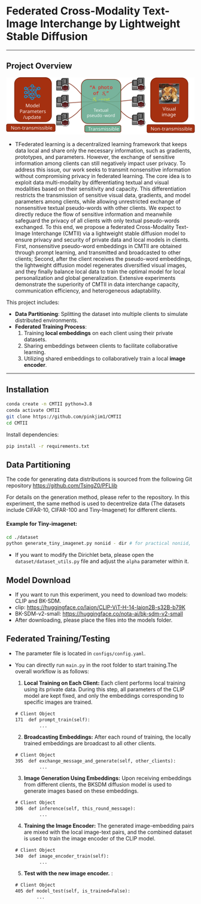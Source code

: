 # Federated Cross-Modality Text-Image Interchange by Lightweight Stable Diffusion


---

## Project Overview


![](image/illustrate.svg)

- TFederated learning is a decentralized learning framework that keeps data local and share only the necessary information, such as gradients, prototypes, and parameters. However, the exchange of sensitive information among clients can still negatively impact user privacy. To address this issue, our work seeks to transmit nonsensitive information without compromising privacy in federated learning. The core idea is to exploit data multi-modality by differentiating textual and visual modalities based on their sensitivity and capacity. This differentiation restricts the transmission of sensitive visual data, gradients, and model parameters among clients, while allowing unrestricted exchange of nonsensitive textual pseudo-words with other clients. We expect to directly reduce the flow of sensitive information and meanwhile safeguard the privacy of all clients with only textual pseudo-words exchanged. To this end, we propose a federated Cross-Modality Text-Image Interchange (CMTII) via a lightweight stable diffusion model to ensure privacy and security of private data and local models in clients. First, nonsensitive pseudo-word embeddings in CMTII are obtained through prompt learning, and transmitted and broadcasted to other clients; Second, after the client receives the pseudo-word embeddings, the lightweight diffusion model regenerates diversified visual images, and they finally balance local data to train the optimal model for local personalization and global generalization. Extensive experiments demonstrate the superiority of CMTII in data interchange capacity, communication efficiency, and heterogeneous adaptability.


This project includes:
- **Data Partitioning**: 
    Splitting the dataset into multiple clients to simulate distributed environments.
- **Federated Training Process**: 
  1. Training **local embeddings** on each client using their private datasets.  
  2. Sharing embeddings between clients to facilitate collaborative learning.  
  3. Utilizing shared embeddings to collaboratively train a local **image encoder**.

---

## Installation
```bash
conda create -n CMTII python=3.8
conda activate CMTII
git clone https://github.com/pinkjim1/CMTII
cd CMTII
```

Install dependencies:
```bash
pip install -r requirements.txt
```

## Data Partitioning
The code for generating data distributions is sourced from the following Git repository  https://github.com/TsingZ0/PFLlib

For details on the generation method, please refer to the repository. In this experiment, the same method is used to decentrelize data (The datasets include  CIFAR-10, CIFAR-100 and Tiny-Imagenet) for different clients. 

#### Example for Tiny-imagenet:

```bash
cd ./dataset
python generate_tiny_imagenet.py noniid - dir # for practical noniid,  unbalanced scenario and Dirichlet-based distribution 

```

- If you want to modify the Dirichlet beta, please open the `dataset/dataset_utils.py` file and adjust the `alpha` parameter within it.

## Model Download

- If you want to run this experiment, you need to download two models: CLIP and BK-SDM.
- clip: https://huggingface.co/laion/CLIP-ViT-H-14-laion2B-s32B-b79K
- BK-SDM-v2-small: https://huggingface.co/nota-ai/bk-sdm-v2-small
- After downloading, please place the files into the models folder.

## Federated Training/Testing

- The parameter file is located in `configs/config.yaml`. 
- You can directly run `main.py` in the root folder to start training.The overall workflow is as follows:
  1. **Local Training on Each Client:** Each client performs local training using its private data. During this step, all parameters of the CLIP model are kept fixed, and only the embeddings corresponding to specific images are trained.
  ```
  # Client Object
  171  def prompt_train(self):
           ...
  ```
  
  2. **Broadcasting Embeddings:** After each round of training, the locally trained embeddings are broadcast to all other clients.
  ```
  # Client Object
  395  def exchange_message_and_generate(self, other_clients):
           ...
  ```
  3. **Image Generation Using Embeddings:** Upon receiving embeddings from different clients, the BKSDM diffusion model is used to generate images based on these embeddings.
  ```
  # Client Object
  306  def inference(self, this_round_message):
           ...
  ```
  4. **Training the Image Encoder:** The generated image-embedding pairs are mixed with the local image-text pairs, and the combined dataset is used to train the image encoder of the CLIP model.
  ```
  # Client Object
  340  def image_encoder_train(self):
           ...
  ```
  5. **Test with the new image encoder.** :
  ```
  # Client Object
  405 def model_test(self, is_trained=False):
          ...

  ```









